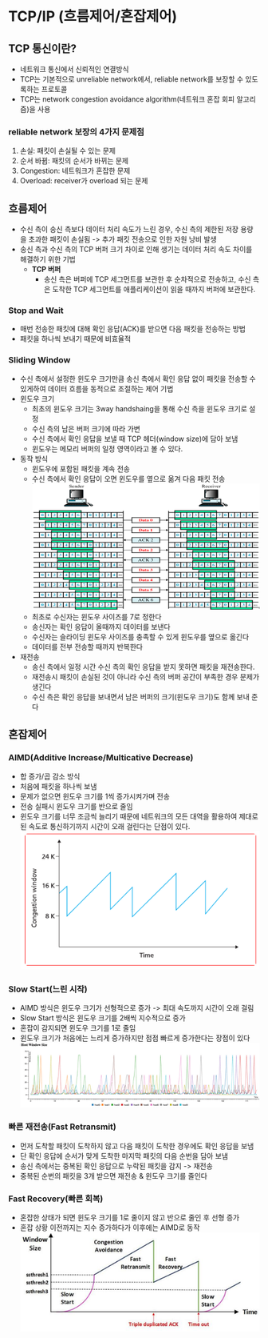 # TCP/IP (흐름제어/혼잡제어)

## TCP 통신이란?

- 네트워크 통신에서 신뢰적인 연결방식
- TCP는 기본적으로 unreliable network에서, reliable network를 보장할 수 있도록하는 프로토콜
- TCP는 network congestion avoidance algorithm(네트워크 혼잡 회피 알고리즘)을 사용

### reliable network 보장의 4가지 문제점

1. 손실: 패킷이 손실될 수 있는 문제
2. 순서 바뀜: 패킷의 순서가 바뀌는 문제
3. Congestion: 네트워크가 혼잡한 문제
4. Overload: receiver가 overload 되는 문제

## 흐름제어

- 수신 측이 송신 측보다 데이터 처리 속도가 느린 경우, 수신 측의 제한된 저장 용량을 초과한 패킷이 손실됨 -> 추가 패킷 전송으로 인한 자원 낭비 발생
- 송신 측과 수신 측의 TCP 버퍼 크기 차이로 인해 생기는 데이터 처리 속도 차이를 해결하기 위한 기법
  - **TCP 버퍼**
    - 송신 측은 버퍼에 TCP 세그먼트를 보관한 후 순차적으로 전송하고, 수신 측은 도착한 TCP 세그먼트를 애플리케이션이 읽을 때까지 버퍼에 보관한다.

### Stop and Wait

- 매번 전송한 패킷에 대해 확인 응답(ACK)를 받으면 다음 패킷을 전송하는 방법
- 패킷을 하나씩 보내기 때문에 비효율적

### Sliding Window

- 수신 측에서 설정한 윈도우 크기만큼 송신 측에서 확인 응답 없이 패킷을 전송할 수 있게하여 데이터 흐름을 동적으로 조절하는 제어 기법
- 윈도우 크기
  - 최초의 윈도우 크기는 3way handshaing을 통해 수신 측을 윈도우 크기로 설정
  - 수신 측의 남은 버퍼 크기에 따라 가변
  - 수신 측에서 확인 응답을 보낼 때 TCP 헤더(window size)에 담아 보냄
  - 윈도우는 메모리 버퍼의 일정 영역이라고 볼 수 있다.
- 동작 방식
  - 윈도우에 포함된 패킷을 계속 전송
  - 수신 측에서 확인 응답이 오면 윈도우를 옆으로 옮겨 다음 패킷 전송
    ![image](./image1.png)
  - 최초로 수신자는 윈도우 사이즈를 7로 정한다
  - 송신자는 확인 응답이 올때까지 데이터를 보낸다
  - 수신자는 슬라이딩 윈도우 사이즈를 충족할 수 있게 윈도우를 옆으로 옮긴다
  - 데이터를 전부 전송할 때까지 반복한다
- 재전송
  - 송신 측에서 일정 시간 수신 측의 확인 응답을 받지 못하면 패킷을 재전송한다.
  - 재전송시 패킷이 손실된 것이 아니라 수신 측의 버퍼 공간이 부족한 경우 문제가 생긴다
  - 수신 측은 확인 응답을 보내면서 남은 버퍼의 크기(윈도우 크기)도 함께 보내 준다

## 혼잡제어

### AIMD(Additive Increase/Multicative Decrease)

- 합 증가/곱 감소 방식
- 처음에 패킷을 하나씩 보냄
- 문제가 없으면 윈도우 크기를 1씩 증가시켜가며 전송
- 전송 실패시 윈도우 크기를 반으로 줄임
- 윈도우 크기를 너무 조금씩 늘리기 때문에 네트워크의 모든 대역을 활용하여 제대로된 속도로 통신하기까지 시간이 오래 걸린다는 단점이 있다.
  ![image](./image2.png)

### Slow Start(느린 시작)

- AIMD 방식은 윈도우 크기가 선형적으로 증가 -> 최대 속도까지 시간이 오래 걸림
- Slow Start 방식은 윈도우 크기를 2배씩 지수적으로 증가
- 혼잡이 감지되면 윈도우 크기를 1로 줄임
- 윈도우 크기가 처음에는 느리게 증가하지만 점점 빠르게 증가한다는 장점이 있다
  ![image](./image3.png)

### 빠른 재전송(Fast Retransmit)

- 먼저 도착할 패킷이 도착하지 않고 다음 패킷이 도착한 경우에도 확인 응답을 보냄
- 단 확인 응답에 순서가 맞게 도착한 마지막 패킷의 다음 순번을 담아 보냄
- 송신 측에서는 중복된 확인 응답으로 누락된 패킷을 감지 -> 재전송
- 중복된 순번의 패킷을 3개 받으면 재전송 & 윈도우 크기를 줄인다

### Fast Recovery(빠른 회복)

- 혼잡한 상태가 되면 윈도우 크기를 1로 줄이지 않고 반으로 줄인 후 선형 증가
- 혼잡 상황 이전까지는 지수 증가하다가 이후에는 AIMD로 동작
  ![image](./image4.png)
